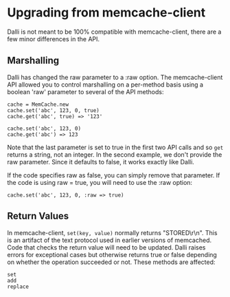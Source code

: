 Upgrading from memcache-client
========

Dalli is not meant to be 100% compatible with memcache-client, there are a few minor differences in the API.


Marshalling
---------------

Dalli has changed the raw parameter to a :raw option.  The memcache-client API allowed you to control marshalling on a per-method basis using a boolean 'raw' parameter to several of the API methods:

    cache = MemCache.new
    cache.set('abc', 123, 0, true)
    cache.get('abc', true) => '123'

    cache.set('abc', 123, 0)
    cache.get('abc') => 123

Note that the last parameter is set to true in the first two API calls and so `get` returns a string, not an integer.  In the second example, we don't provide the raw parameter.  Since it defaults to false, it works exactly like Dalli.

If the code specifies raw as false, you can simply remove that parameter.  If the code is using raw = true, you will need to use the :raw option:

    cache.set('abc', 123, 0, :raw => true)


Return Values
----------------

In memcache-client, `set(key, value)` normally returns "STORED\r\n".  This is an artifact of the text protocol used in earlier versions of memcached.  Code that checks the return value will need to be updated.  Dalli raises errors for exceptional cases but otherwise returns true or false depending on whether the operation succeeded or not.  These methods are affected:

    set
    add
    replace
